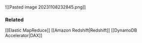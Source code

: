 ![[Pasted image 20231108232845.png]]
### Related
[[Elastic MapReduce]]
[[Amazon Redshift|Redshift]]
[[DynamoDB Accelerator|DAX]]